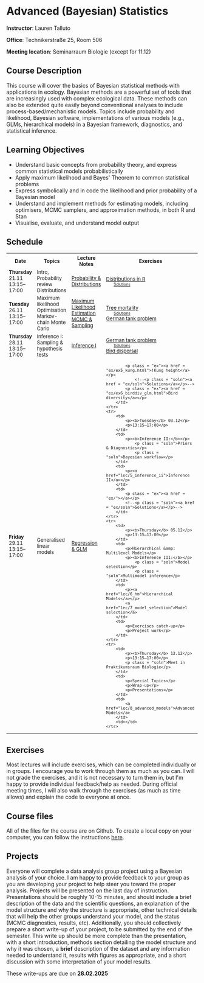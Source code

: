 <style>
	td p {margin: 0px;}
	.soln {margin: 0px 20px; font-size: x-small}
	table {font-size: small;}
</style>

# Advanced (Bayesian) Statistics
**Instructor**: Lauren Talluto

**Office**: Technikerstraße 25, Room 506

**Meeting location**:  Seminarraum Biologie (except for 11.12)


## Course Description

This course will cover the basics of Bayesian statistical methods with applications in ecology. Bayesian methods are a powerful set of tools that are increasingly used with complex ecological data. These methods can also be extended quite easily beyond conventional analyses to include process-based/mechanistic models. Topics include probability and likelihood, Bayesian software, implementations of various models (e.g., GLMs, hierarchical models) in a Bayesian framework, diagnostics, and statistical inference.

## Learning Objectives

* Understand basic concepts from probability theory, and express common statistical models probabilistically
* Apply maximum likelihood and Bayes' Theorem to common statistical problems
* Express symbolically and in code the likelihood and prior probability of a Bayesian model
* Understand and implement methods for estimating models, including optimisers, MCMC samplers, and approximation methods, in both R and Stan
* Visualise, evaluate, and understand model output


## Schedule

<table>
	<tr>
		<th> Date </th> <th> Topics </th> <th> Lecture Notes </th> <th> Exercises </th>
	</tr>
	<tr>
		<td>
			<p><b>Thursday</b> 21.11</p>
			<p>13:15–17:00</p>
		</td>
		<td>
			<p>Intro, Probability review</p>
			<p>Distributions</p>
		</td>
		<td><a href="lec/1_probability">Probability & Distributions</a></td>
		<td>
			<p><a href = "ex/ex1_distributions">Distributions in R</a></p>
			<p class = "soln"><a href = "ex/soln1_distributions.html">Solutions</a></p>
		</td>
	</tr>
	<tr>
		<td>
			<p><b>Tuesday</b> 26.11</p>
			<p>13:15–17:00</p>
		</td>
		<td>
			<p>Maximum likelihood</p>
			<p>Optimisation</p>
			<p>Markov-chain Monte Carlo</p>
		</td>
		<td>
			<p><a href="lec/2_mle">Maximum Likelihood Estimation</a></p>
			<a href="lec/3_mcmc">MCMC & Sampling</a>
		</td>
		<td>
			<p><a href = "ex/ex2_tree.html">Tree mortality</a></p>
			<p class = "soln"><a href = "ex/soln2_tree.html">Solutions</a></p>
			<p><a href = "ex/ex3_tank">German tank problem</a></p>
		</td>
	</tr>
	<tr>
		<td>
			<p><b>Thursday</b> 28.11</p>
			<p>13:15–17:00</p>
		</td>
		<td>
			<p>Inference I: Sampling &amp; hypothesis tests</p>
		</td>
		<td><a href="lec/4_inference_i">Inference I</a></td>
		<td>
			<p><a href = "ex/ex3_tank">German tank problem</a></p>
			<p class = "soln"><a href = "ex/soln3_tank.html">Solutions</a>
			<p class = "ex"><a href = "ex/ex4_birddisp.html">Bird dispersal</a></p>
				<!--<p class = "soln"><a href = "ex/soln4_birddisp.html">Solutions</a></p>-->
		</td>
	</tr>
	<tr>
		<td>
			<p><b>Friday</b> 29.11</p>
			<p>13:15–17:00</p>
		</td>
		<td>
			<p>Generalised linear models</p>
		</td>
		<td>
			<p><a href="lec/5_regression">Regression &amp; GLM</a></p>
		</td>
		<td>
			
			<p class = "ex"><a href = "ex/ex5_kung.html">!Kung height</a></p>
				<!--<p class = "soln"><a href = "ex/soln">Solutions</a></p>-->
			<p class = "ex"><a href = "ex/ex6_birddiv_glm.html">Bird diversity</a></p>
		</td>
	</tr>
	<tr>
		<td>
			<p><b>Tuesday</b> 03.12</p>
			<p>13:15–17:00</p>
		</td>
		<td>
			<p><b>Inference II:</b></p>
				<p class = "soln">Priors & Diagnostics</p>
				<p class = "soln">Bayesian workflow</p>
		</td>
		<td>
			<p><a href="lec/5_inference_ii">Inference II</a></p>
		</td>
		<td>
			<p class = "ex"><a href = "ex/"></a></p>
			<!--<p class = "soln"><a href = "ex/soln">Solutions</a></p>-->
		</td>
	</tr>
	<tr>
 		<td>
			<p><b>Thursday</b> 05.12</p>
			<p>13:15–17:00</p>
		</td>
		<td>
			<p>Hierarchical &amp; Multilevel Models</p>
			<p><b>Inference III:</b></p>
				<p class = "soln">Model selection</p>
				<p class = "soln">Multimodel inference</p>
		</td>
		<td>
			<p><a href="lec/6_hm">Hierarchical Models</a></p>
			<a href="lec/7_model_selection">Model selection</a>
		</td>
		<td>
			<p>Exercises catch-up</p>
			<p>Project work</p>
		</td>
	</tr>
 	<tr>
		<td>
			<p><b>Thursday</b> 12.12</p>
			<p>13:15–17:00</p>
			<p class = "soln">Meet in Praktikumsraum Biologie</p>
		</td>
		<td>
			<p>Special Topics</p>
			<p>Wrap-up</p>
			<p>Presentations</p>
		</td>
		<td>
			<a href="lec/8_advanced_models">Advanced Models</a>
		</td>
		<td></td>
	</tr>
</table>

## Exercises
Most lectures will include exercises, which can be completed individually or in groups. I encourage you to work through them as much as you can. I will not grade the exercises, and it is not necessary to turn them in, but I'm happy to provide individual feedback/help as needed. During official meeting times, I will also walk through the exercises (as much as time allows) and explain the code to everyone at once.

## Course files
All of the files for the course are on Github. To create a local copy on your computer, you can follow the instructions [here](https://github.com/ltalluto/vu_advstats_students).

## Projects
Everyone will complete a data analysis group project using a Bayesian analysis of your choice. I am happy to provide feedback to your group as you are developing your project to help steer you toward the proper analysis. Projects will be presented on the last day of instruction. Presentations should be roughly 10-15 minutes, and should include a brief description of the data and the scientific questions, an explanation of the model structure and why the structure is appropriate, other technical details that will help the other groups understand your model, and the status (MCMC diagnostics, results, etc). Additionally, you should collectively prepare a short write-up of your project, to be submitted by the end of the semester. This write up should be more complete than the presentation, with a short introduction, methods section detailing the model structure and why it was chosen, a **brief** description of the dataset and any information needed to understand it, results with figures as appropriate, and a short discussion with some interpretation of your model results.

These write-ups are due on **28.02.2025**